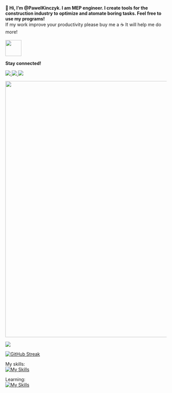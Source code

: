 **👋 Hi, I’m @PawelKinczyk. I am MEP engineer. I create tools for the construction industry to optimize and atomate boring tasks. Feel free to use my programs!** \
If my work improve your productivity please buy me a ☕ It will help me do more! \
\
<a href="https://www.buymeacoffee.com/produktywnl" target="blank"><img align="center" src="https://img.shields.io/badge/Buy_Me_A_Coffee-FFDD00?style=for-the-badge&logo=buy-me-a-coffee&logoColor=black" title = "Buy me coffee" alt="" height="50" /></a>

**Stay connected!**
<p align="left">
  <a href="https://www.linkedin.com/in/pawe%C5%82-ki%C5%84czyk/">
    <img src="https://skillicons.dev/icons?i=linkedin" />
  </a>
  <a href="https://discordapp.com/users/pan_pawel">
    <img src="https://skillicons.dev/icons?i=discord" />
  </a>
  <a href="https://produktywnyprojektant.com/en/">
    <img src="https://skillicons.dev/icons?i=wordpress" />
  </a>
</p>


<img src="https://github-readme-stats.vercel.app/api?username=PawelKinczyk&show_icons=true&theme=transparent" width="800">

![](https://github-profile-summary-cards.vercel.app/api/cards/profile-details?username={PawelKinczyk}&theme={default})

[![GitHub Streak](https://streak-stats.demolab.com?user=PawelKinczyk&theme=transparent&card_width=800)](https://git.io/streak-stats)

My skills:\
[![My Skills](https://skillicons.dev/icons?i=py,vscode)](https://skillicons.dev)

Learning:\
[![My Skills](https://skillicons.dev/icons?i=dotnet)](https://skillicons.dev)
<!---
PawelKinczyk/PawelKinczyk is a ✨ special ✨ repository because its `README.md` (this file) appears on your GitHub profile.
You can click the Preview link to take a look at your changes.
--->
